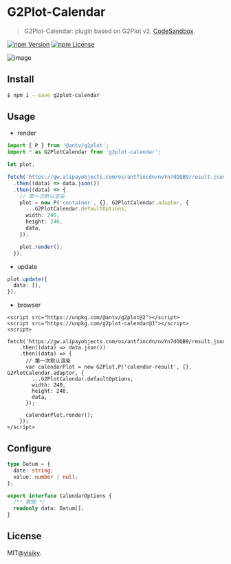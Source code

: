 # G2Plot-Calendar

> G2Plot-Calendar: plugin based on G2Plot v2. [CodeSandbox](https://codesandbox.io/s/g2plot-calendar-p6418).

[![npm Version](https://img.shields.io/npm/v/g2plot-calendar.svg)](https://www.npmjs.com/package/g2plot-calendar)
[![npm License](https://img.shields.io/npm/l/g2plot-calendar.svg)](https://www.npmjs.com/package/g2plot-calendar)


![image](https://user-images.githubusercontent.com/7856674/103057591-e0b3d100-45da-11eb-8806-9c654bb84615.png)


## Install

```bash
$ npm i --save g2plot-calendar
```


## Usage

 - render

```ts
import { P } from '@antv/g2plot';
import * as G2PlotCalendar from 'g2plot-calendar';

let plot;

fetch('https://gw.alipayobjects.com/os/antfincdn/nvYn7dOQB9/result.json')
  .then((data) => data.json())
  .then((data) => {
    // 第一次默认渲染
    plot = new P('container', {}, G2PlotCalendar.adaptor, {
      ...G2PlotCalendar.defaultOptions,
      width: 240,
      height: 240,
      data,
    });

    plot.render();
  });
```

 - update

```ts
plot.update({
  data: [],
});
```

 - browser

```
<script src="https://unpkg.com/@antv/g2plot@2"></script>
<script src="https://unpkg.com/g2plot-calendar@1"></script>
<script>
  fetch('https://gw.alipayobjects.com/os/antfincdn/nvYn7dOQB9/result.json')
    .then((data) => data.json())
    .then((data) => {
      // 第一次默认渲染
      var calendarPlot = new G2Plot.P('calendar-result', {}, G2PlotCalendar.adaptor, {
        ...G2PlotCalendar.defaultOptions,
        width: 240,
        height: 240,
        data,
      });

      calendarPlot.render();
    });
</script>
```

## Configure

```ts
type Datum = {
  date: string;
  value: number | null;
};

export interface CalendarOptions {
  /** 数据 */
  readonly data: Datum[];
}
```

## License

MIT@[visiky](https://github.com/visiky).
